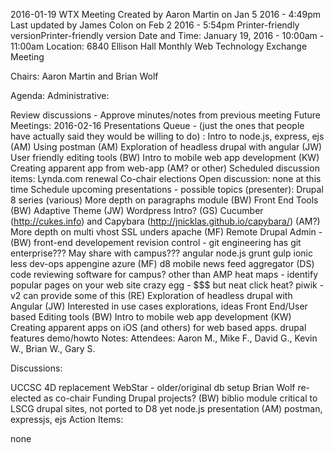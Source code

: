 2016-01-19 WTX Meeting
Created by Aaron Martin on Jan 5 2016 - 4:49pm 
Last updated by James Colon on Feb 2 2016 - 5:54pm
Printer-friendly versionPrinter-friendly version
Date and Time: January 19, 2016 - 10:00am - 11:00am
Location:  6840 Ellison Hall
Monthly Web Technology Exchange Meeting

Chairs: Aaron Martin and Brian Wolf

Agenda: 
Administrative:

Review discussions - Approve minutes/notes from previous meeting
Future Meetings: 2016-02-16
Presentations Queue - (just the ones that people have actually said they would be willing to do) :
Intro to node.js, express, ejs (AM)
Using postman (AM)
Exploration of headless drupal with angular (JW)
User friendly editing tools (BW)
Intro to mobile web app development (KW)
Creating apparent app from web-app (AM? or other)
Scheduled discussion items:
Lynda.com renewal
Co-chair elections
Open discussion:
none at this time
Schedule upcoming presentations - possible topics (presenter):
Drupal 8 series (various)
More depth on paragraphs module (BW)
Front End Tools (BW)
Adaptive Theme (JW)
Wordpress Intro? (GS)
Cucumber (http://cukes.info) and Capybara (http://jnicklas.github.io/capybara/) (AM?)
More depth on multi vhost SSL unders apache (MF)
Remote Drupal Admin - (BW)
front-end developement
revision control - git
engineering has git enterprise???  May share with campus???
angular
node.js
grunt
gulp
ionic
less
dev-ops
appengine
azure (MF)
d8
mobile news feed aggregator (DS)
code reviewing software for campus?  other than AMP
heat maps - identify popular pages on your web site
crazy egg - $$$ but neat
click heat?
piwik - v2 can provide some of this (RE)
Exploration of headless drupal with Angular (JW)
Interested in use cases explorations, ideas
Front End/User based Editing tools (BW)
Intro to mobile web app development (KW)
Creating apparent apps on iOS (and others) for web based apps.
drupal features demo/howto
Notes: 
Attendees:  Aaron M., Mike F., David G., Kevin W., Brian W., Gary S.

Discussions:

UCCSC
4D replacement
WebStar - older/original db setup
Brian Wolf re-elected as co-chair
Funding Drupal projects? (BW)
biblio module critical to LSCG drupal sites, not ported to D8 yet
node.js presentation (AM)
postman, expressjs, ejs
Action Items:

none